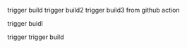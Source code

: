 trigger build
trigger build2
trigger build3 from github action

trigger buidl

trigger
trigger build

